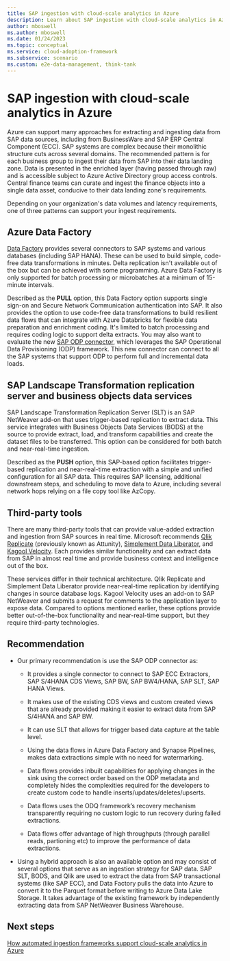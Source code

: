 ```yaml
---
title: SAP ingestion with cloud-scale analytics in Azure
description: Learn about SAP ingestion with cloud-scale analytics in Azure.
author: mboswell
ms.author: mboswell
ms.date: 01/24/2023
ms.topic: conceptual
ms.service: cloud-adoption-framework
ms.subservice: scenario
ms.custom: e2e-data-management, think-tank
---
```


# SAP ingestion with cloud-scale analytics in Azure

Azure can support many approaches for extracting and ingesting data from SAP data sources, including from BusinessWare and SAP ERP Central Component (ECC). SAP systems are complex because their monolithic structure cuts across several domains. The recommended pattern is for each business group to ingest their data from SAP into their data landing zone. Data is presented in the enriched layer (having passed through raw) and is accessible subject to Azure Active Directory group access controls. Central finance teams can curate and ingest the finance objects into a single data asset, conducive to their data landing zone's requirements.

Depending on your organization's data volumes and latency requirements, one of three patterns can support your ingest requirements.

## Azure Data Factory

[Data Factory](/azure/data-factory/connector-overview) provides several connectors to SAP systems and various databases (including SAP HANA). These can be used to build simple, code-free data transformations in minutes. Delta replication isn't available out of the box but can be achieved with some programming. Azure Data Factory is only supported for batch processing or microbatches at a minimum of 15-minute intervals.

Described as the **PULL** option, this Data Factory option supports single sign-on and Secure Network Communication authentication into SAP. It also provides the option to use code-free data transformations to build resilient data flows that can integrate with Azure Databricks for flexible data preparation and enrichment coding. It's limited to batch processing and requires coding logic to support delta extracts. You may also want to evaluate the new [SAP ODP connector](/azure/data-factory/sap-change-data-capture-introduction-architecture), which leverages the SAP Operational Data Provisioning (ODP) framework. This new connector can connect to all the SAP systems that support ODP to perform full and incremental data loads.

## SAP Landscape Transformation replication server and business objects data services

SAP Landscape Transformation Replication Server (SLT) is an SAP NetWeaver add-on that uses trigger-based replication to extract data. This service integrates with Business Objects Data Services (BODS) at the source to provide extract, load, and transform capabilities and create the dataset files to be transferred. This option can be considered for both batch and near-real-time ingestion.

Described as the **PUSH** option, this SAP-based option facilitates trigger-based replication and near-real-time extraction with a simple and unified configuration for all SAP data. This requires SAP licensing, additional downstream steps, and scheduling to move data to Azure, including several network hops relying on a file copy tool like AzCopy.

## Third-party tools

There are many third-party tools that can provide value-added extraction and ingestion from SAP sources in real time. Microsoft recommends [Qlik Replicate](https://www.qlik.com/us/products/technology/sap) (previously known as Attunity), [Simplement Data Liberator](https://www.simplement.us/), and [Kagool Velocity](https://www.kagool.com/). Each provides similar functionality and can extract data from SAP in almost real time and provide business context and intelligence out of the box.

These services differ in their technical architecture. Qlik Replicate and Simplement Data Liberator provide near-real-time replication by identifying changes in source database logs. Kagool Velocity uses an add-on to SAP NetWeaver and submits a request for comments to the application layer to expose data. Compared to options mentioned earlier, these options provide better out-of-the-box functionality and near-real-time support, but they require third-party technologies.

## Recommendation
- Our primary recommendation is use the SAP ODP connector as:
  
  - It provides a single connector to connect to SAP ECC Extractors, SAP S/4HANA CDS Views, SAP BW, SAP BW4/HANA, SAP SLT, SAP HANA Views.
  
  - It makes use of the existing CDS views and custom created views that are already provided making it easier to extract data from SAP S/4HANA and SAP BW.
  
  - It can use SLT that allows for trigger based data capture at the table level.
  
  - Using the data flows in Azure Data Factory and Synapse Pipelines, makes data extractions simple with no need for watermarking.
  
  - Data flows provides inbuilt capabilities for applying  changes in the sink using the correct order based on the ODP metadata and completely hides the complexities required for the developers to create custom code to handle inserts/updates/deletes/upserts.
  
  - Data flows uses the ODQ framework’s recovery mechanism transparently requiring no custom logic to run recovery during failed extractions.
  
  - Data flows offer advantage of high throughputs (through parallel reads, partioning etc) to improve the performance of data extractions.
  
- Using a hybrid approach is also an available option and may consist of several options that serve as an ingestion strategy for SAP data. SAP SLT, BODS, and Qlik are used to extract the data from SAP transactional systems (like SAP ECC), and Data Factory pulls the data into Azure to convert it to the Parquet format before writing to Azure Data Lake Storage. It takes advantage of the existing framework by independently extracting data from SAP NetWeaver Business Warehouse.

## Next steps

[How automated ingestion frameworks support cloud-scale analytics in Azure](./automated-ingestion-pattern.md)
